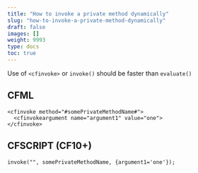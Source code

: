 ```yaml
---
title: "How to invoke a private method dynamically"
slug: "how-to-invoke-a-private-method-dynamically"
draft: false
images: []
weight: 9993
type: docs
toc: true
---
```


Use of `<cfinvoke>` or `invoke()` should be faster than `evaluate()`

## CFML
    <cfinvoke method="#somePrivateMethodName#">
      <cfinvokeargument name="argument1" value="one">
    </cfinvoke>

## CFSCRIPT (CF10+)
    invoke("", somePrivateMethodName, {argument1='one'});

